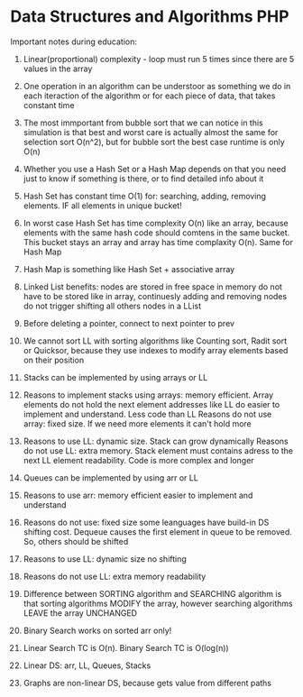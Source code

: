 # Data Structures and Algorithms PHP

Important notes during education:

1. Linear(proportional) complexity - loop must run 5 times since there are 5 values in the array

2. One operation in an algorithm can be understoor as something we do in each iteraction of the
   algorithm or for each piece of data, that takes constant time

3. The most immportant from bubble sort that we can notice in this simulation is that best and
   worst care is actually almost the same for selection sort O(n^2), but for bubble sort the best
   case runtime is only O(n)

4. Whether you use a Hash Set or a Hash Map depends on that you need just to know if something is
   there, or to find detailed info about it

5. Hash Set has constant time O(1) for: searching, adding, removing elements. IF all elements in
   unique bucket!

6. In worst case Hash Set has time complexity O(n) like an array, because elements with the same
   hash code should comtens in the same bucket. This bucket stays an array and array has time
   complaxity O(n). Same for Hash Map

7. Hash Map is something like Hash Set + associative array

8. Linked List benefits:
   nodes are stored in free space in memory
   do not have to be stored like in array, continuesly
   adding and removing nodes do not trigger shifting all others nodes in a LList

9. Before deleting a pointer, connect to next pointer to prev

10. We cannot sort LL with sorting algorithms like Counting sort, Radit sort or Quicksor, because
    they use indexes to modify array elements based on their position

11. Stacks can be implemented by using arrays or LL

12. Reasons to implement stacks using arrays:
    memory efficient. Array elements do not hold the next element addresses like LL do
    easier to implement and understand. Less code than LL
    Reasons do not use array:
    fixed size. If we need more elements it can't hold more

13. Reasons to use LL:
    dynamic size. Stack can grow dynamically
    Reasons do not use LL:
    extra memory. Stack element must contains adress to the next LL element
    readability. Code is more complex and longer

14. Queues can be implemented by using arr or LL

15. Reasons to use arr:
    memory efficient
    easier to implement and understand

16. Reasons do not use:
    fixed size
    some leanguages have build-in DS
    shifting cost. Dequeue causes the first element in queue to be removed. So, others
    should be shifted
17. Reasons to use LL:
    dynamic size
    no shifting

18. Reasons do not use LL:
    extra memory
    readability

19. Difference between SORTING algorithm and SEARCHING algorithm is that sorting algorithms
    MODIFY the array, however searching algorithms LEAVE the array UNCHANGED

20. Binary Search works on sorted arr only!

21. Linear Search TC is O(n). Binary Search TC is O(log(n))

22. Linear DS: arr, LL, Queues, Stacks

23. Graphs are non-linear DS, because gets value from different paths

